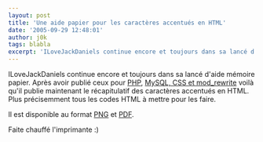 ```yaml
---
layout: post
title: 'Une aide papier pour les caractères accentués en HTML'
date: '2005-09-29 12:48:01'
author: j0k
tags: blabla
excerpt: 'ILoveJackDaniels continue encore et toujours dans sa lancé d''aide mémoire papier. Après avoir publié ceux pour [PHP](http://www.j0k3r.net/news-un-aide-memoire-papier-pour-php-394.html), [MySQL, CSS et mod_rewrite](http://www.j0k3r.net/news-on-mets-tout-sur-papier-c-est-plus-facile-484.html) voilà qu''il publie maintenant le récapitulatif des caractères accentués      ...'
---
```


ILoveJackDaniels continue encore et toujours dans sa lancé d'aide mémoire papier. Après avoir publié ceux pour [PHP](http://www.j0k3r.net/news-un-aide-memoire-papier-pour-php-394.html), [MySQL, CSS et mod_rewrite](http://www.j0k3r.net/news-on-mets-tout-sur-papier-c-est-plus-facile-484.html) voilà qu'il publie maintenant le récapitulatif des caractères accentués en HTML. Plus précisemment tous les codes HTML à mettre pour les faire.

Il est disponible au format [PNG](http://www.ilovejackdaniels.com/characters_cheat_sheet.png) et [PDF](http://www.ilovejackdaniels.com/mint/pepper/orderedlist/downloads/download.php?file=http%3A//www.ilovejackdaniels.com/characters_cheat_sheet.pdf).

Faite chauffé l'imprimante :)
